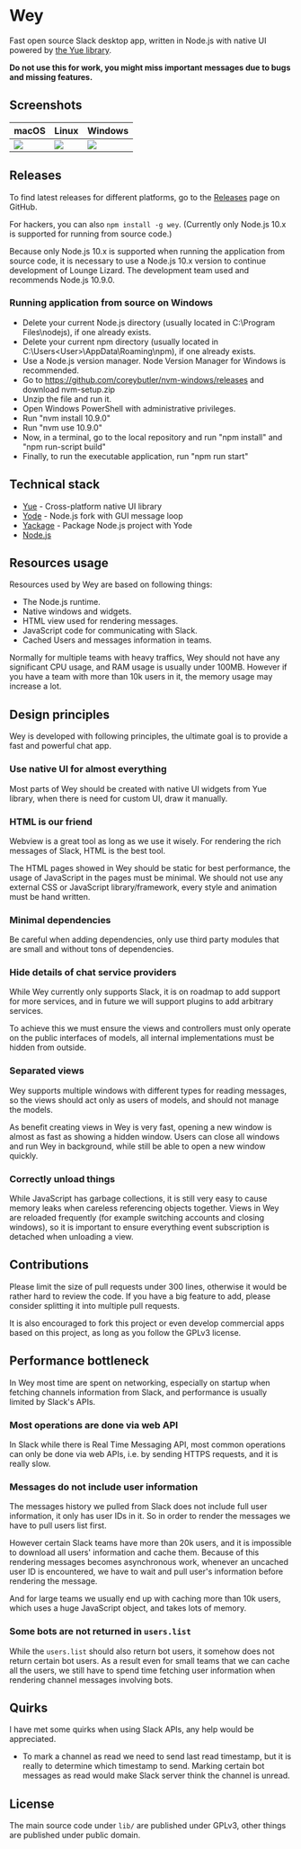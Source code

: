 # Wey

Fast open source Slack desktop app, written in Node.js with native UI powered
by [the Yue library](https://github.com/yue/yue).

__Do not use this for work, you might miss important messages due to bugs and
missing features.__

## Screenshots

|  macOS            |    Linux          |  Windows          |
| ----------------- | ----------------- | ----------------- |
| ![][mac-screen]   | ![][linux-screen] | ![][win-screen]   |

## Releases

To find latest releases for different platforms, go to the [Releases][releases]
page on GitHub.

For hackers, you can also `npm install -g wey`. (Currently only Node.js 10.x is
supported for running from source code.)

Because only Node.js 10.x is supported when running the application from source code, it is necessary to use a Node.js 10.x version to continue development of Lounge Lizard. The development team used and recommends Node.js 10.9.0.

### Running application from source on Windows

* Delete your current Node.js directory (usually located in C:\Program Files\nodejs), if one already exists.
* Delete your current npm directory (usually located in C:\Users\<User>\AppData\Roaming\npm), if one already exists.
* Use a Node.js version manager. Node Version Manager for Windows is recommended. 
* Go to https://github.com/coreybutler/nvm-windows/releases and download nvm-setup.zip
* Unzip the file and run it.
* Open Windows PowerShell with administrative privileges.
* Run "nvm install 10.9.0"
* Run "nvm use 10.9.0"
* Now, in a terminal, go to the local repository and run "npm install" and "npm run-script build"
* Finally, to run the executable application, run "npm run start"

## Technical stack

* [Yue](https://github.com/yue/yue) - Cross-platform native UI library
* [Yode](https://github.com/yue/yode) - Node.js fork with GUI message loop
* [Yackage](https://github.com/yue/yackage) - Package Node.js project with Yode
* [Node.js](https://nodejs.org)

## Resources usage

Resources used by Wey are based on following things:

* The Node.js runtime.
* Native windows and widgets.
* HTML view used for rendering messages.
* JavaScript code for communicating with Slack.
* Cached Users and messages information in teams.

Normally for multiple teams with heavy traffics, Wey should not have any
significant CPU usage, and RAM usage is usually under 100MB. However if you
have a team with more than 10k users in it, the memory usage may increase a lot.

## Design principles

Wey is developed with following principles, the ultimate goal is to provide a
fast and powerful chat app.

### Use native UI for almost everything

Most parts of Wey should be created with native UI widgets from Yue library,
when there is need for custom UI, draw it manually.

### HTML is our friend

Webview is a great tool as long as we use it wisely. For rendering the rich
messages of Slack, HTML is the best tool.

The HTML pages showed in Wey should be static for best performance, the usage
of JavaScript in the pages must be minimal. We should not use any external CSS
or JavaScript library/framework, every style and animation must be hand written.

### Minimal dependencies

Be careful when adding dependencies, only use third party modules that are small
and without tons of dependencies.

### Hide details of chat service providers

While Wey currently only supports Slack, it is on roadmap to add support for
more services, and in future we will support plugins to add arbitrary services.

To achieve this we must ensure the views and controllers must only operate on
the public interfaces of models, all internal implementations must be hidden
from outside.

### Separated views

Wey supports multiple windows with different types for reading messages, so the
views should act only as users of models, and should not manage the models.

As benefit creating views in Wey is very fast, opening a new window is almost
as fast as showing a hidden window. Users can close all windows and run Wey in
background, while still be able to open a new window quickly.

### Correctly unload things

While JavaScript has garbage collections, it is still very easy to cause memory
leaks when careless referencing objects together. Views in Wey are reloaded
frequently (for example switching accounts and closing windows), so it is
important to ensure everything event subscription is detached when unloading
a view.

## Contributions

Please limit the size of pull requests under 300 lines, otherwise it would be
rather hard to review the code. If you have a big feature to add, please
consider splitting it into multiple pull requests.

It is also encouraged to fork this project or even develop commercial apps based
on this project, as long as you follow the GPLv3 license.

## Performance bottleneck

In Wey most time are spent on networking, especially on startup when fetching
channels information from Slack, and performance is usually limited by
Slack's APIs.

### Most operations are done via web API

In Slack while there is Real Time Messaging API, most common operations can only
be done via web APIs, i.e. by sending HTTPS requests, and it is really slow.

### Messages do not include user information

The messages history we pulled from Slack does not include full user
information, it only has user IDs in it. So in order to render the messages we
have to pull users list first.

However certain Slack teams have more than 20k users, and it is impossible to
download all users' information and cache them. Because of this rendering
messages becomes asynchronous work, whenever an uncached user ID is encountered,
we have to wait and pull user's information before rendering the message.

And for large teams we usually end up with caching more than 10k users, which
uses a huge JavaScript object, and takes lots of memory.

### Some bots are not returned in `users.list`

While the `users.list` should also return bot users, it somehow does not return
certain bot users. As a result even for small teams that we can cache all the
users, we still have to spend time fetching user information when rendering
channel messages involving bots.

## Quirks

I have met some quirks when using Slack APIs, any help would be appreciated.

* To mark a channel as read we need to send last read timestamp, but it is
  really to determine which timestamp to send. Marking certain bot messages as
  read would make Slack server think the channel is unread.

## License

The main source code under `lib/` are published under GPLv3, other things are
published under public domain.

[releases]: https://github.com/yue/wey/releases
[token]: https://api.slack.com/custom-integrations/legacy-tokens
[mac-screen]: https://user-images.githubusercontent.com/639601/38463114-178afd9e-3b2e-11e8-9650-09b5d981523b.png
[linux-screen]: https://user-images.githubusercontent.com/639601/38463115-17b8c7e2-3b2e-11e8-8f75-5a76f87686f3.png
[win-screen]: https://user-images.githubusercontent.com/639601/38463105-97644cc4-3b2d-11e8-97a1-6cdb451ae3a8.png

